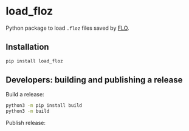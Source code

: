 # load_floz

Python package to load `.floz` files saved by [FLO](https://github.com/strawlab/flo).

## Installation

```bash
pip install load_floz
```

## Developers: building and publishing a release

Build a release:

```bash
python3 -m pip install build
python3 -m build
```

Publish release:
